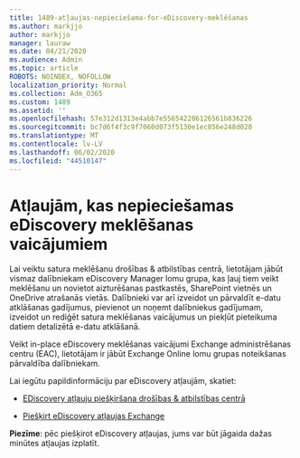 ```yaml
---
title: 1489-atļaujas-nepieciešama-for-eDiscovery-meklēšanas
ms.author: markjjo
author: markjjo
manager: lauraw
ms.date: 04/21/2020
ms.audience: Admin
ms.topic: article
ROBOTS: NOINDEX, NOFOLLOW
localization_priority: Normal
ms.collection: Adm_O365
ms.custom: 1489
ms.assetid: ''
ms.openlocfilehash: 57e312d1313e4abb7e556542286126561b836226
ms.sourcegitcommit: bc7d6f4f3c9f7060d073f5130e1ec856e248d020
ms.translationtype: MT
ms.contentlocale: lv-LV
ms.lasthandoff: 06/02/2020
ms.locfileid: "44510147"
---
```

# <a name="permissions-required-for-ediscovery-searches"></a>Atļaujām, kas nepieciešamas eDiscovery meklēšanas vaicājumiem

Lai veiktu satura meklēšanu drošības & atbilstības centrā, lietotājam jābūt vismaz dalībniekam eDiscovery Manager lomu grupa, kas ļauj tiem veikt meklēšanu un novietot aizturēšanas pastkastēs, SharePoint vietnēs un OneDrive atrašanās vietās. Dalībnieki var arī izveidot un pārvaldīt e-datu atklāšanas gadījumus, pievienot un noņemt dalībniekus gadījumam, izveidot un rediģēt satura meklēšanas vaicājumus un piekļūt pieteikuma datiem detalizētā e-datu atklāšanā.

Veikt in-place eDiscovery meklēšanas vaicājumi Exchange administrēšanas centru (EAC), lietotājam ir jābūt Exchange Online lomu grupas noteikšanas pārvaldība dalībniekam.

Lai iegūtu papildinformāciju par eDiscovery atļaujām, skatiet: 

- [EDiscovery atļauju piešķiršana drošības & atbilstības centrā](https://docs.microsoft.com/microsoft-365/compliance/assign-ediscovery-permissions)

- [Piešķirt eDiscovery atļaujas Exchange](https://docs.microsoft.com/exchange/security-and-compliance/in-place-ediscovery/assign-ediscovery-permissions)

**Piezīme**: pēc piešķirot eDiscovery atļaujas, jums var būt jāgaida dažas minūtes atļaujas izplatīt.
